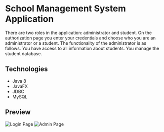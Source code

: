 # School Management System Application
There are two roles in the application: administrator and student. On the authorization page you enter your credentials and choose who you are an administrator or a student. The functionality of the administrator is as follows. You have access to all information about students. You manage the student database.
## Technologies
* Java 8
* JavaFX
* JDBC
* MySQL
## Preview
![Login Page](https://user-images.githubusercontent.com/69822603/121494261-40633480-c9e1-11eb-962c-70a0a575f16c.PNG)
![Admin Page](https://user-images.githubusercontent.com/69822603/121494254-3e997100-c9e1-11eb-8f7d-c271b914d4a1.PNG)
